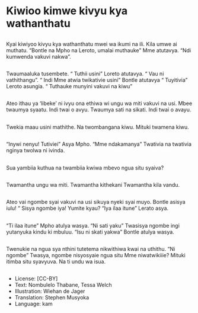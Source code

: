 # Kiwioo kimwe kivyu kya wathanthatu

##
Kyai kiwiyoo kivyu kya
wathanthatu mwei wa ikumi na
ili. Kila umwe ai muthatu.
“Bontle na Mpho na Leroto,
umalai muthauke” Mme
atutavya.
“Ndi kumwenda vakuvi nakwa”.

##
Twaumaaluka tusembete.
“ Tuthii usini” Loreto atutavya. “
Vau ni vathithangu”.
“ Indi Mme atwia twikativie
usini” Bontle atutavya
“ Tuyitivia” Leroto asungia.
“ Tuthauke munyini vakuvi na
kiwu”

##
Ateo ithau ya ‘libeke’ ni ivyu
ona ethiwa wi ungu wa miti
vakuvi na usi.
Mbee twaumya syaatu. Indi twai
o avyu. Twaumya sati na sikati.
Indi twai o avayu.

##
Twekia maau usini mathithe.
Na twombangana kiwu.
Mituki twamena kiwu.

##
“Inywi nenyu!
Tutiviei” Asya Mpho. “Mme
ndakamanya”
Twativia na twativia nginya
twolwa ni ivinda.

##
Sua yambiia kuthua na
twambiia kwiwa mbevo ngua
situ syaiva?

##
Twamantha ungu wa miti.
Twamantha kithekani
Twamantha kila vandu.

##
Ateo vai ngombe syai vakuvi na usi sikuya
nyeki syai muyo. Bontle asisya iulu! “ Sisya
ngombe iya! Yumite kyau?
“Iya ilaa itune”
Lerato asya.

##
“Ti ilaa itune”
Mpho atulya wasya.
“Ni sati yaku”
Twasisya ngombe ingi yutanyuka kindu ki
mbuluu.
“Isu ni skati yakwa”
Bontle atulya wasya.

##
Twenukie na ngua sya nthini
tutetema nikwithiwa kwai na
uthithu.
“Ni ngombe”
Twasya, ngombe nisyosyaie
ngua situ
Mme niwatwikiiie?
Mituki itimba situ syavyuva.
Na ti undu wa isua.

##
* License: [CC-BY]
* Text: Nombulelo Thabane, Tessa Welch
* Illustration: Wiehan de Jager
* Translation: Stephen Musyoka
* Language: kam
